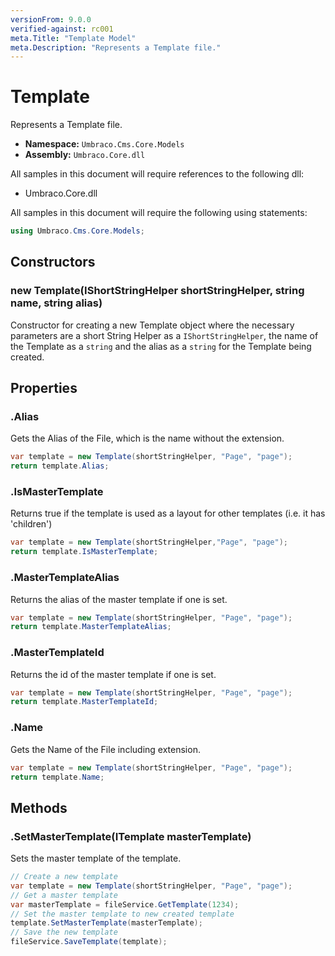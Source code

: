 ```yaml
---
versionFrom: 9.0.0
verified-against: rc001
meta.Title: "Template Model"
meta.Description: "Represents a Template file."
---
```


# Template

Represents a Template file.

* **Namespace:** `Umbraco.Cms.Core.Models`
* **Assembly:** `Umbraco.Core.dll`

All samples in this document will require references to the following dll:

* Umbraco.Core.dll

All samples in this document will require the following using statements:

```csharp
using Umbraco.Cms.Core.Models;
```

## Constructors

### new Template(IShortStringHelper shortStringHelper, string name, string alias)

Constructor for creating a new Template object where the necessary parameters are a short String Helper as a `IShortStringHelper`, the name of the Template as a `string` and the alias as a `string` for the Template being created.

## Properties

### .Alias

Gets the Alias of the File, which is the name without the extension.

```csharp
var template = new Template(shortStringHelper, "Page", "page");
return template.Alias;
```

### .IsMasterTemplate

Returns true if the template is used as a layout for other templates (i.e. it has 'children')

```csharp
var template = new Template(shortStringHelper,"Page", "page");
return template.IsMasterTemplate;
```

### .MasterTemplateAlias

Returns the alias of the master template if one is set.

```csharp
var template = new Template(shortStringHelper, "Page", "page");
return template.MasterTemplateAlias;
```

### .MasterTemplateId

Returns the id of the master template if one is set.

```csharp
var template = new Template(shortStringHelper, "Page", "page");
return template.MasterTemplateId;
```

### .Name

Gets the Name of the File including extension.

```csharp
var template = new Template(shortStringHelper, "Page", "page");
return template.Name;
```

## Methods

### .SetMasterTemplate(ITemplate masterTemplate)

Sets the master template of the template.

```csharp
// Create a new template
var template = new Template(shortStringHelper, "Page", "page");
// Get a master template 
var masterTemplate = fileService.GetTemplate(1234);
// Set the master template to new created template
template.SetMasterTemplate(masterTemplate);
// Save the new template
fileService.SaveTemplate(template);
```
